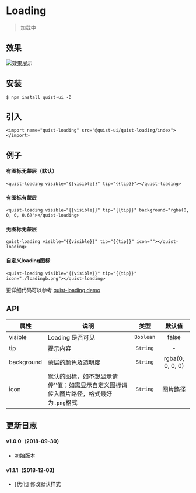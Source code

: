 # Loading

> 加载中

## 效果
![效果展示](http://pji4lsgkc.bkt.clouddn.com/image-1544412573186-V2VjaGF0SU1HOC5wbmc=.png)

## 安装

```
$ npm install quist-ui -D
```

## 引入
```js{4}
<import name="quist-loading" src="@quist-ui/quist-loading/index"></import>
```

## 例子

#### 有图标无蒙层（默认）

```js{4}
<quist-loading visible="{{visible}}" tip="{{tip}}"></quist-loading>
```

#### 有图标有蒙层

```js{4}
<quist-loading visible="{{visible}}" tip="{{tip}}" background="rgba(0, 0, 0, 0.6)"></quist-loading>
```

#### 无图标无蒙层

```js{4}
quist-loading visible="{{visible}}" tip="{{tip}}" icon=""></quist-loading>
```

#### 自定义loading图标

```js{4}
<quist-loading visible="{{visible}}" tip="{{tip}}" icon="./loadingb.png"></quist-loading>
```

更详细代码可以参考 [quist-loading demo](https://github.com/JDsecretFE/quist-ui/tree/master/src/Loading/index.ux)

## API 

| 属性 | 说明 | 类型 | 默认值 |
|-------------|------------|:--------:|:-----:|
| visible | Loading 是否可见 | `Boolean` | false |
| tip | 提示内容 | `String` | - |
| background | 蒙层的颜色及透明度 | `String` | rgba(0, 0, 0, 0) |
| icon | 默认的图标，如不想显示请传''值；如需显示自定义图标请传入图片路径，格式最好为`.png`格式 | `String` | 图片路径 |

## 更新日志

#### v1.0.0（2018-09-30）
* 初始版本

#### v1.1.1（2018-12-03)
* [优化] 修改默认样式
